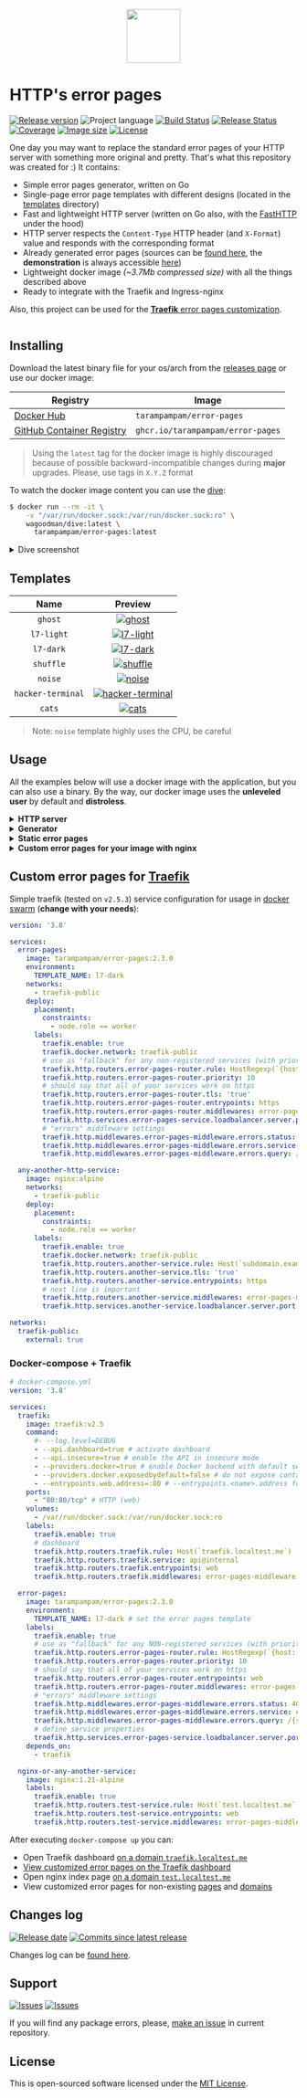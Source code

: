 <p align="center">
  <img src="https://hsto.org/webt/rm/9y/ww/rm9ywwx3gjv9agwkcmllhsuyo7k.png" width="94" alt="" />
</p>

# HTTP's error pages

[![Release version][badge_release_version]][link_releases]
![Project language][badge_language]
[![Build Status][badge_build]][link_build]
[![Release Status][badge_release]][link_build]
[![Coverage][badge_coverage]][link_coverage]
[![Image size][badge_size_latest]][link_docker_hub]
[![License][badge_license]][link_license]

One day you may want to replace the standard error pages of your HTTP server with something more original and pretty. That's what this repository was created for :) It contains:

- Simple error pages generator, written on Go
- Single-page error page templates with different designs (located in the [templates](templates) directory)
- Fast and lightweight HTTP server (written on Go also, with the [FastHTTP][fasthttp] under the hood)
- HTTP server respects the `Content-Type` HTTP header (and `X-Format`) value and responds with the corresponding format
- Already generated error pages (sources can be [found here][preview-sources], the **demonstration** is always accessible [here][preview-demo])
- Lightweight docker image _(~3.7Mb compressed size)_ with all the things described above
- Ready to integrate with the Traefik and Ingress-nginx

Also, this project can be used for the [**Traefik** error pages customization](https://doc.traefik.io/traefik/middlewares/http/errorpages/).

<p align="center">
  <img src="https://hsto.org/webt/bc/bt/9i/bcbt9i3jyvozequr1e4maz7i2q8.png" alt="" />
</p>

## Installing

Download the latest binary file for your os/arch from the [releases page][link_releases] or use our docker image:

| Registry                                   | Image                             |
|--------------------------------------------|-----------------------------------|
| [Docker Hub][link_docker_hub]              | `tarampampam/error-pages`         |
| [GitHub Container Registry][link_ghcr]     | `ghcr.io/tarampampam/error-pages` |

> Using the `latest` tag for the docker image is highly discouraged because of possible backward-incompatible changes during **major** upgrades. Please, use tags in `X.Y.Z` format

To watch the docker image content you can use the [dive](https://github.com/wagoodman/dive):

```bash
$ docker run --rm -it \
    -v "/var/run/docker.sock:/var/run/docker.sock:ro" \
    wagoodman/dive:latest \
      tarampampam/error-pages:latest
```

<details>
  <summary>Dive screenshot</summary>

<p align="center">
  <img src="https://hsto.org/webt/mi/ak/uf/miakufsh2ibxtsa1nomfhyqombi.png" alt="" />
</p>
</details>

## Templates

|       Name        |                                                                         Preview                                                                          |
|:-----------------:|:--------------------------------------------------------------------------------------------------------------------------------------------------------:|
|      `ghost`      |           [![ghost](https://hsto.org/webt/oj/cl/4k/ojcl4ko_cvusy5xuki6efffzsyo.gif)](https://tarampampam.github.io/error-pages/ghost/404.html)           |
|    `l7-light`     |        [![l7-light](https://hsto.org/webt/xc/iq/vt/xciqvty-aoj-rchfarsjhutpjny.png)](https://tarampampam.github.io/error-pages/l7-light/404.html)        |
|     `l7-dark`     |         [![l7-dark](https://hsto.org/webt/s1/ih/yr/s1ihyrqs_y-sgraoimfhk6ypney.png)](https://tarampampam.github.io/error-pages/l7-dark/404.html)         |
|     `shuffle`     |         [![shuffle](https://hsto.org/webt/7w/rk/3m/7wrk3mrzz3y8qfqwovmuvacu-bs.gif)](https://tarampampam.github.io/error-pages/shuffle/404.html)         |
|      `noise`      |           [![noise](https://hsto.org/webt/42/oq/8y/42oq8yok_i-arrafjt6hds_7ahy.gif)](https://tarampampam.github.io/error-pages/noise/404.html)           |
| `hacker-terminal` | [![hacker-terminal](https://hsto.org/webt/5s/l0/p1/5sl0p1_ud_nalzjzsj5slz6dfda.gif)](https://tarampampam.github.io/error-pages/hacker-terminal/404.html) |
|      `cats`       |           [![cats](https://hsto.org/webt/_g/y-/ke/_gy-keqinz-3867jbw36v37-iwe.jpeg)](https://tarampampam.github.io/error-pages/cats/404.html)            |

> Note: `noise` template highly uses the CPU, be careful

## Usage

All the examples below will use a docker image with the application, but you can also use a binary. By the way, our docker image uses the **unleveled user** by default and **distroless**.

<details>
  <summary><strong>HTTP server</strong></summary>

As mentioned above - our application can be run as an HTTP server. It only needs to specify the path to the configuration file (it does not need statically generated error pages). The server uses [FastHTTP][fasthttp] and stores all necessary data in memory - so it does not use the file system and very fast. Oh yes, the image with the app also contains a configured **healthcheck**, **logs in JSON** format and **metrics** endpoint :)

For the HTTP server running execute in your terminal:

```bash
$ docker run --rm \
    -p "8080:8080/tcp" \
    -e "TEMPLATE_NAME=random" \
    tarampampam/error-pages
```

And open [`http://127.0.0.1:8080/404.html`](http://127.0.0.1:8080/404.html) in your favorite browser. Error pages are accessible by the following URLs: `http://127.0.0.1:8080/{page_code}.html`. Another way is to pass the needed error page code (and HTTP response code) using the HTTP header `X-Code` when requesting an index page.

Additionally, the server respects the `Content-Type` HTTP header (and `X-Format`) value and responds with the corresponding format instead of the HTML-formatted response only. The `xml` and `json` content types (formats) are allowed at this moment, and its format can be fully customized using a configuration file!

For the integration with [ingress-nginx](https://kubernetes.github.io/ingress-nginx/) you can start the server with the flag `--show-details` (environment variable `SHOW_DETAILS=true`) - in this case, the error pages (`json`, `xml` responses too) will contain additional information that passed from the upstream reverse proxy!

Environment variable `TEMPLATE_NAME` should be used for the theme switching (supported templates are described below).

> **Cheat**: you can use `random` (to use the randomized theme on server start) or `i-said-random` (to use the randomized template on **each request**)

To see the help run the following command:

```bash
$ docker run --rm tarampampam/error-pages serve --help
```
</details>

<details>
  <summary><strong>Generator</strong></summary>

Create a config file (`error-pages.yml`) with the following content:

```yaml
templates:
  - path: ./foo.html # Template name "foo" (same as file name),
                     # content located in the file "foo.html"
  - name: bar # Template name "bar", its content is described below:
    content: "Error {{ code }}: {{ message }} ({{ description }})"

pages:
  400:
    message: Bad Request
    description: The server did not understand the request

  401:
    message: Unauthorized
    description: The requested page needs a username and a password
```

Template file `foo.html`:

```html
<html>
<title>{{ code }}</title>
<body>
    <h1>{{ message }}: {{ description }}</h1>
</body>
</html>
```

And run the generator:

```bash
$ docker run --rm \
    -v "$(pwd):/opt:rw" \
    -u "$(id -u):$(id -g)" \
    tarampampam/error-pages build --config-file ./error-pages.yml ./out

$ tree
.
├── error-pages.yml
├── foo.html
└── out
    ├── bar
    │   ├── 400.html
    │   └── 401.html
    └── foo
        ├── 400.html
        └── 401.html

3 directories, 6 files

$ cat ./out/foo/400.html
<html>
<title>400</title>
<body>
    <h1>Bad Request: The server did not understand the request</h1>
</body>
</html>

$ cat ./out/bar/400.html
Error 400: Bad Request (The server did not understand the request)
```

To see the usage help run the following command:

```bash
$ docker run --rm tarampampam/error-pages build --help
```
</details>

<details>
  <summary><strong>Static error pages</strong></summary>

You may want to use the generated error pages somewhere else, and you can simply extract them from the docker image to your local directory for this purpose:

```bash
$ docker create --name error-pages tarampampam/error-pages
$ docker cp error-pages:/opt/html ./out
$ docker rm -f error-pages
$ ls ./out
ghost  hacker-terminal  index.html  l7-dark  l7-light  noise  shuffle
$ tree
.
└── out
    ├── ghost
    │   ├── 400.html
    │   ├── ...
    │   └── 505.html
    ├── hacker-terminal
    │   ├── 400.html
    │   ├── ...
    │   └── 505.html
    ├── index.html
    ├── l7-dark
    │   ├── 400.html
    │   ├── ...
    ...
```

Or inside another docker image:

```dockerfile
FROM alpine:latest

COPY --from=tarampampam/error-pages /opt/html /error-pages

RUN ls -l /error-pages
```

```bash
$ docker build --rm .

...
Step 3/3 : RUN ls -l /error-pages
 ---> Running in 30095dc344a9
total 12
drwxr-xr-x    2 root     root           326 Sep 29 15:44 ghost
drwxr-xr-x    2 root     root           326 Sep 29 15:44 hacker-terminal
-rw-r--r--    1 root     root         11241 Sep 29 15:44 index.html
drwxr-xr-x    2 root     root           326 Sep 29 15:44 l7-dark
drwxr-xr-x    2 root     root           326 Sep 29 15:44 l7-light
drwxr-xr-x    2 root     root           326 Sep 29 15:44 noise
drwxr-xr-x    2 root     root           326 Sep 29 15:44 shuffle
```
</details>

<details>
  <summary><strong>Custom error pages for your image with nginx</strong></summary>

You can build your own docker image with `nginx` and our error pages:

```nginx
# File `nginx.conf`

server {
  listen      80;
  server_name localhost;

  error_page 401 /_error-pages/401.html;
  error_page 403 /_error-pages/403.html;
  error_page 404 /_error-pages/404.html;
  error_page 500 /_error-pages/500.html;
  error_page 502 /_error-pages/502.html;
  error_page 503 /_error-pages/503.html;

  location ^~ /_error-pages/ {
    internal;
    root /usr/share/nginx/errorpages;
  }

  location / {
    root  /usr/share/nginx/html;
    index index.html index.htm;
  }
}
```

```dockerfile
# File `Dockerfile`

FROM nginx:1.23-alpine

COPY --chown=nginx \
     ./nginx.conf /etc/nginx/conf.d/default.conf
COPY --chown=nginx \
     --from=tarampampam/error-pages:2.3.0 \
     /opt/html/ghost /usr/share/nginx/errorpages/_error-pages
```

```shell
$ docker build --tag your-nginx:local -f ./Dockerfile .
```

> More info about `error_page` directive can be [found here](http://nginx.org/en/docs/http/ngx_http_core_module.html#error_page).
</details>

## Custom error pages for [Traefik][link_traefik]

Simple traefik (tested on `v2.5.3`) service configuration for usage in [docker swarm][link_swarm] (**change with your needs**):

```yaml
version: '3.8'

services:
  error-pages:
    image: tarampampam/error-pages:2.3.0
    environment:
      TEMPLATE_NAME: l7-dark
    networks:
      - traefik-public
    deploy:
      placement:
        constraints:
          - node.role == worker
      labels:
        traefik.enable: true
        traefik.docker.network: traefik-public
        # use as "fallback" for any non-registered services (with priority below normal)
        traefik.http.routers.error-pages-router.rule: HostRegexp(`{host:.+}`)
        traefik.http.routers.error-pages-router.priority: 10
        # should say that all of your services work on https
        traefik.http.routers.error-pages-router.tls: 'true'
        traefik.http.routers.error-pages-router.entrypoints: https
        traefik.http.routers.error-pages-router.middlewares: error-pages-middleware
        traefik.http.services.error-pages-service.loadbalancer.server.port: 8080
        # "errors" middleware settings
        traefik.http.middlewares.error-pages-middleware.errors.status: 400-599
        traefik.http.middlewares.error-pages-middleware.errors.service: error-pages-service
        traefik.http.middlewares.error-pages-middleware.errors.query: /{status}.html

  any-another-http-service:
    image: nginx:alpine
    networks:
      - traefik-public
    deploy:
      placement:
        constraints:
          - node.role == worker
      labels:
        traefik.enable: true
        traefik.docker.network: traefik-public
        traefik.http.routers.another-service.rule: Host(`subdomain.example.com`)
        traefik.http.routers.another-service.tls: 'true'
        traefik.http.routers.another-service.entrypoints: https
        # next line is important
        traefik.http.routers.another-service.middlewares: error-pages-middleware
        traefik.http.services.another-service.loadbalancer.server.port: 80

networks:
  traefik-public:
    external: true
```

### Docker-compose + Traefik

```yaml
# docker-compose.yml
version: '3.8'

services:
  traefik:
    image: traefik:v2.5
    command:
      #- --log.level=DEBUG
      - --api.dashboard=true # activate dashboard
      - --api.insecure=true # enable the API in insecure mode
      - --providers.docker=true # enable Docker backend with default settings
      - --providers.docker.exposedbydefault=false # do not expose containers by default
      - --entrypoints.web.address=:80 # --entrypoints.<name>.address for ports, 80 (i.e., name = web)
    ports:
      - "80:80/tcp" # HTTP (web)
    volumes:
      - /var/run/docker.sock:/var/run/docker.sock:ro
    labels:
      traefik.enable: true
      # dashboard
      traefik.http.routers.traefik.rule: Host(`traefik.localtest.me`)
      traefik.http.routers.traefik.service: api@internal
      traefik.http.routers.traefik.entrypoints: web
      traefik.http.routers.traefik.middlewares: error-pages-middleware

  error-pages:
    image: tarampampam/error-pages:2.3.0
    environment:
      TEMPLATE_NAME: l7-dark # set the error pages template
    labels:
      traefik.enable: true
      # use as "fallback" for any NON-registered services (with priority below normal)
      traefik.http.routers.error-pages-router.rule: HostRegexp(`{host:.+}`)
      traefik.http.routers.error-pages-router.priority: 10
      # should say that all of your services work on https
      traefik.http.routers.error-pages-router.entrypoints: web
      traefik.http.routers.error-pages-router.middlewares: error-pages-middleware
      # "errors" middleware settings
      traefik.http.middlewares.error-pages-middleware.errors.status: 400-599
      traefik.http.middlewares.error-pages-middleware.errors.service: error-pages-service
      traefik.http.middlewares.error-pages-middleware.errors.query: /{status}.html
      # define service properties
      traefik.http.services.error-pages-service.loadbalancer.server.port: 8080
    depends_on:
      - traefik

  nginx-or-any-another-service:
    image: nginx:1.21-alpine
    labels:
      traefik.enable: true
      traefik.http.routers.test-service.rule: Host(`test.localtest.me`)
      traefik.http.routers.test-service.entrypoints: web
      traefik.http.routers.test-service.middlewares: error-pages-middleware
```

After executing `docker-compose up` you can:

- Open Traefik dashboard [on a domain `traefik.localtest.me`](http://traefik.localtest.me/dashboard/#/)
- [View customized error pages on the Traefik dashboard](http://traefik.localtest.me/foobar404)
- Open nginx index page [on a domain `test.localtest.me`](http://test.localtest.me/)
- View customized error pages for non-existing [pages](http://test.localtest.me/404) and [domains](http://404.localtest.me/)

## Changes log

[![Release date][badge_release_date]][link_releases]
[![Commits since latest release][badge_commits_since_release]][link_commits]

Changes log can be [found here][link_changes_log].

## Support

[![Issues][badge_issues]][link_issues]
[![Issues][badge_pulls]][link_pulls]

If you will find any package errors, please, [make an issue][link_create_issue] in current repository.

## License

This is open-sourced software licensed under the [MIT License][link_license].

[badge_build]:https://img.shields.io/github/workflow/status/tarampampam/error-pages/tests?maxAge=30&label=tests&logo=github
[badge_release]:https://img.shields.io/github/workflow/status/tarampampam/error-pages/release?maxAge=30&label=release&logo=github
[badge_coverage]:https://img.shields.io/codecov/c/github/tarampampam/error-pages/master.svg?maxAge=30
[badge_release_version]:https://img.shields.io/github/release/tarampampam/error-pages.svg?maxAge=30
[badge_size_latest]:https://img.shields.io/docker/image-size/tarampampam/error-pages/latest?maxAge=30
[badge_language]:https://img.shields.io/github/go-mod/go-version/tarampampam/error-pages?longCache=true
[badge_license]:https://img.shields.io/github/license/tarampampam/error-pages.svg?longCache=true
[badge_release_date]:https://img.shields.io/github/release-date/tarampampam/error-pages.svg?maxAge=180
[badge_commits_since_release]:https://img.shields.io/github/commits-since/tarampampam/error-pages/latest.svg?maxAge=45
[badge_issues]:https://img.shields.io/github/issues/tarampampam/error-pages.svg?maxAge=45
[badge_pulls]:https://img.shields.io/github/issues-pr/tarampampam/error-pages.svg?maxAge=45

[link_coverage]:https://codecov.io/gh/tarampampam/error-pages
[link_build]:https://github.com/tarampampam/error-pages/actions
[link_docker_hub]:https://hub.docker.com/r/tarampampam/error-pages
[link_docker_tags]:https://hub.docker.com/r/tarampampam/error-pages/tags
[link_license]:https://github.com/tarampampam/error-pages/blob/master/LICENSE
[link_releases]:https://github.com/tarampampam/error-pages/releases
[link_commits]:https://github.com/tarampampam/error-pages/commits
[link_changes_log]:https://github.com/tarampampam/error-pages/blob/master/CHANGELOG.md
[link_issues]:https://github.com/tarampampam/error-pages/issues
[link_create_issue]:https://github.com/tarampampam/error-pages/issues/new/choose
[link_pulls]:https://github.com/tarampampam/error-pages/pulls
[link_ghcr]:https://github.com/users/tarampampam/packages/container/package/error-pages

[fasthttp]:https://github.com/valyala/fasthttp
[preview-sources]:https://github.com/tarampampam/error-pages/tree/gh-pages
[preview-demo]:https://tarampampam.github.io/error-pages/

[link_nginx]:http://nginx.org/
[link_traefik]:https://docs.traefik.io/
[link_swarm]:https://docs.docker.com/engine/swarm/
[link_gh_pages]:https://tarampampam.github.io/error-pages/
